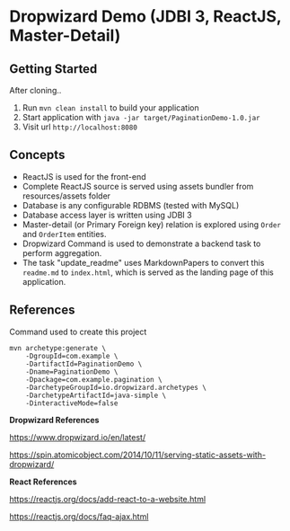 # Dropwizard Demo (JDBI 3, ReactJS, Master-Detail)

## Getting Started

After cloning..

1. Run `mvn clean install` to build your application
1. Start application with `java -jar target/PaginationDemo-1.0.jar`
1. Visit url `http://localhost:8080`

## Concepts

* ReactJS is used for the front-end
* Complete ReactJS source is served using assets bundler from resources/assets folder
* Database is any configurable RDBMS (tested with MySQL)
* Database access layer is written using JDBI 3
* Master-detail (or Primary Foreign key) relation is explored using `Order` and `OrderItem` entities.
* Dropwizard Command is used to demonstrate a backend task to perform aggregation.
* The task "update_readme" uses MarkdownPapers to convert this `readme.md` to `index.html`, which is served as the landing page of this application.

## References

Command used to create this project

    mvn archetype:generate \
        -DgroupId=com.example \
        -DartifactId=PaginationDemo \
        -Dname=PaginationDemo \
        -Dpackage=com.example.pagination \
        -DarchetypeGroupId=io.dropwizard.archetypes \
        -DarchetypeArtifactId=java-simple \
        -DinteractiveMode=false

**Dropwizard References**

https://www.dropwizard.io/en/latest/

https://spin.atomicobject.com/2014/10/11/serving-static-assets-with-dropwizard/


**React References**

https://reactjs.org/docs/add-react-to-a-website.html

https://reactjs.org/docs/faq-ajax.html





